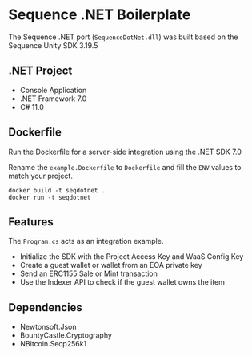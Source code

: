 # Sequence .NET Boilerplate

The Sequence .NET port (`SequenceDotNet.dll`) was built based on the Sequence Unity SDK 3.19.5

## .NET Project

- Console Application
- .NET Framework 7.0
- C# 11.0

## Dockerfile

Run the Dockerfile for a server-side integration using the .NET SDK 7.0

Rename the `example.Dockerfile` to `Dockerfile` and fill the `ENV` values to match your project.

```
docker build -t seqdotnet .
docker run -t seqdotnet
```

## Features

The `Program.cs` acts as an integration example.
- Initialize the SDK with the Project Access Key and WaaS Config Key
- Create a guest wallet or wallet from an EOA private key
- Send an ERC1155 Sale or Mint transaction
- Use the Indexer API to check if the guest wallet owns the item 

## Dependencies

- Newtonsoft.Json
- BountyCastle.Cryptography
- NBitcoin.Secp256k1
